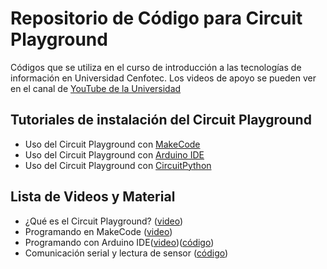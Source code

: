 # Repositorio de Código para Circuit Playground

Códigos que se utiliza en el curso de introducción a las tecnologías de información en Universidad Cenfotec. Los videos de apoyo se pueden ver en el canal de [YouTube de la Universidad](https://www.youtube.com/c/universidadcenfotec/)

## Tutoriales de instalación del Circuit Playground

- Uso del Circuit Playground con [MakeCode](https://learn.adafruit.com/adafruit-circuit-playground-express/makecode)
- Uso del Circuit Playground con [Arduino IDE](https://learn.adafruit.com/adafruit-circuit-playground-express/arduino) 
- Uso del Circuit Playground con [CircuitPython](https://learn.adafruit.com/adafruit-circuit-playground-express/circuitpython-quickstart)

## Lista de Videos y Material

- ¿Qué es el Circuit Playground? ([video](https://youtu.be/919oLCGz7Pk))
- Programando en MakeCode ([video](https://youtu.be/IQ_dFPTT0GE))
- Programando con Arduino IDE([video](https://youtu.be/0VlrpHyZfbg))([código](https://github.com/Universidad-Cenfotec/CircuitPlaygroundCode/blob/main/CP_PrimerCodigo.ino))
- Comunicación serial y lectura de sensor ([código](https://github.com/Universidad-Cenfotec/CircuitPlaygroundCode/blob/main/Ejemplo_Serial_SensorLuz.ino))
